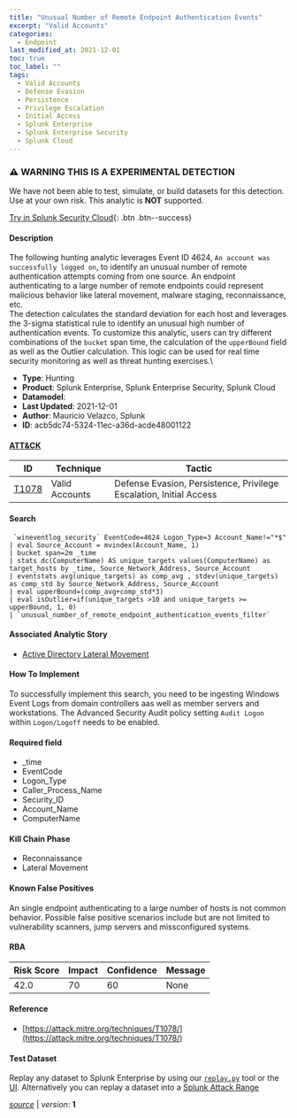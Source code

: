 ```yaml
---
title: "Unusual Number of Remote Endpoint Authentication Events"
excerpt: "Valid Accounts"
categories:
  - Endpoint
last_modified_at: 2021-12-01
toc: true
toc_label: ""
tags:
  - Valid Accounts
  - Defense Evasion
  - Persistence
  - Privilege Escalation
  - Initial Access
  - Splunk Enterprise
  - Splunk Enterprise Security
  - Splunk Cloud
---
```


### ⚠️ WARNING THIS IS A EXPERIMENTAL DETECTION
We have not been able to test, simulate, or build datasets for this detection. Use at your own risk. This analytic is **NOT** supported.


[Try in Splunk Security Cloud](https://www.splunk.com/en_us/cyber-security.html){: .btn .btn--success}

#### Description

The following hunting analytic leverages Event ID 4624, `An account was successfully logged on`, to identify an unusual number of remote authentication attempts coming from one source. An endpoint authenticating to a large number of remote endpoints could represent malicious behavior like lateral movement, malware staging, reconnaissance, etc.\
The detection calculates the standard deviation for each host and leverages the 3-sigma statistical rule to identify an unusual high number of authentication events. To customize this analytic, users can try different combinations of the `bucket` span time,  the calculation of the `upperBound` field as well as the Outlier calculation. This logic can be used for real time security monitoring as well as threat hunting exercises.\

- **Type**: Hunting
- **Product**: Splunk Enterprise, Splunk Enterprise Security, Splunk Cloud
- **Datamodel**: 
- **Last Updated**: 2021-12-01
- **Author**: Mauricio Velazco, Splunk
- **ID**: acb5dc74-5324-11ec-a36d-acde48001122


#### [ATT&CK](https://attack.mitre.org/)

| ID          | Technique   | Tactic         |
| ----------- | ----------- |--------------- |
| [T1078](https://attack.mitre.org/techniques/T1078/) | Valid Accounts | Defense Evasion, Persistence, Privilege Escalation, Initial Access |

#### Search

```
 `wineventlog_security` EventCode=4624 Logon_Type=3 Account_Name!="*$" 
| eval Source_Account = mvindex(Account_Name, 1) 
| bucket span=2m _time 
| stats dc(ComputerName) AS unique_targets values(ComputerName) as target_hosts by _time, Source_Network_Address, Source_Account 
| eventstats avg(unique_targets) as comp_avg , stdev(unique_targets) as comp_std by Source_Network_Address, Source_Account 
| eval upperBound=(comp_avg+comp_std*3) 
| eval isOutlier=if(unique_targets >10 and unique_targets >= upperBound, 1, 0) 
| `unusual_number_of_remote_endpoint_authentication_events_filter`
```

#### Associated Analytic Story
* [Active Directory Lateral Movement](/stories/active_directory_lateral_movement)


#### How To Implement
To successfully implement this search, you need to be ingesting Windows Event Logs from domain controllers aas well as member servers and workstations. The Advanced Security Audit policy setting `Audit Logon` within `Logon/Logoff` needs to be enabled.

#### Required field
* _time
* EventCode
* Logon_Type
* Caller_Process_Name
* Security_ID
* Account_Name
* ComputerName


#### Kill Chain Phase
* Reconnaissance
* Lateral Movement


#### Known False Positives
An single endpoint authenticating to a large number of hosts is not common behavior. Possible false positive scenarios include but are not limited to vulnerability scanners, jump servers and missconfigured systems.


#### RBA

| Risk Score  | Impact      | Confidence   | Message      |
| ----------- | ----------- |--------------|--------------|
| 42.0 | 70 | 60 | None |




#### Reference

* [https://attack.mitre.org/techniques/T1078/](https://attack.mitre.org/techniques/T1078/)



#### Test Dataset
Replay any dataset to Splunk Enterprise by using our [`replay.py`](https://github.com/splunk/attack_data#using-replaypy) tool or the [UI](https://github.com/splunk/attack_data#using-ui).
Alternatively you can replay a dataset into a [Splunk Attack Range](https://github.com/splunk/attack_range#replay-dumps-into-attack-range-splunk-server)




[*source*](https://github.com/splunk/security_content/tree/develop/detections/experimental/endpoint/unusual_number_of_remote_endpoint_authentication_events.yml) \| *version*: **1**